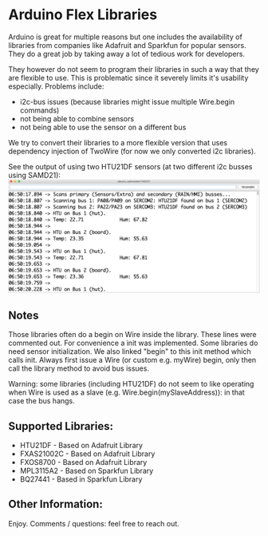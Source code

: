 # Arduino Flex Libraries

Arduino is great for multiple reasons but one includes the availability of libraries
from companies like Adafruit and Sparkfun for popular sensors.
They do a great job by taking away a lot of tedious work for developers.

They however do not seem to program their libraries in such a way that
they are flexible to use. This is problematic since it severely limits it's
usability especially. Problems include:
- i2c-bus issues (because libraries might issue multiple Wire.begin commands)
- not being able to combine sensors
- not being able to use the sensor on a different bus

We try to convert their libraries to a more flexible version that uses
dependency injection of TwoWire (for now we only converted i2c libraries).

See the output of using two HTU21DF sensors (at two different i2c busses using SAMD21):
![alt text](https://github.com/jakorten/Arduino_Flex/blob/master/images/terminal.png "Example Arduino terminal output.")

## Notes
Those libraries often do a begin on Wire inside the library. These lines were commented out. For convenience a init was implemented. Some libraries do need sensor initialization.
We also linked "begin" to this init method which calls init.
Always first issue a Wire (or custom e.g. myWire) begin, only then call the library method to avoid bus issues.

Warning: some libraries (including HTU21DF) do not seem to like operating when Wire is used as a slave (e.g. Wire.begin(mySlaveAddress)): in that case the bus hangs.

## Supported Libraries:
* HTU21DF    - Based on Adafruit Library
* FXAS21002C - Based on Adafruit Library
* FXOS8700   - Based on Adafruit Library
* MPL3115A2  - Based on Sparkfun Library
* BQ27441    - Based in Sparkfun Library

## Other Information:
Enjoy. Comments / questions: feel free to reach out.
